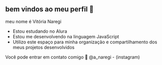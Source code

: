 ## bem vindos ao meu perfil 🖤

meu nome é Vitória Naregi

- Estou estudando no Alura
- Estou me desenvolvendo na linguagem JavaScript
- Utilizo este espaço para minha organização e compartilhamento dos meus projetos desenvolvidos


Você pode entrar em contato comigo 📧
@a_naregi - (instagram) 
